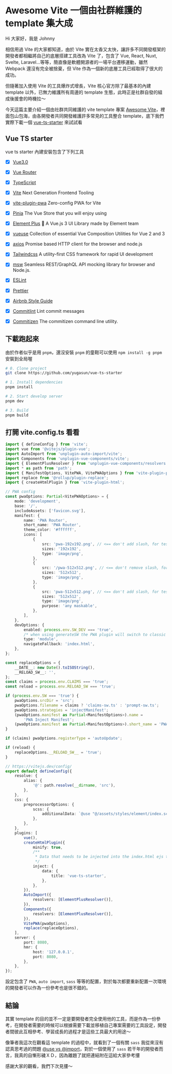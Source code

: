 # Awesome Vite 一個由社群維護的 template 集大成

<SocialBlock hashtags="javascript,typescript,vite" />

Hi 大家好，我是 Johnny

相信用過 Vite 的大家都知道，由於 Vite 實在太香又太快，讓許多不同開發框架的開發者都相繼將自己的底層搭建工具改為 Vite 了，包含了 Vue, React, Nuxt, Svelte, Laravel...等等，簡直像是軟體開源者的一場平台遷移運動，雖然 Webpack 還沒有完全被捨棄，但 Vite 作為一個新的底層工具已經取得了很大的成功。

但隨著加入使用 Vite 的工具爆炸式增長，Vite 核心官方除了最基本的內建 template 以外，已無力維護所有周邊的 template 生態，此時正是社群自發的組成後援會的時機拉～

今天這篇主要介紹一個由社群共同維護的 vite template 專案 [Awesome Vite](https://github.com/vitejs/awesome-vite#templates)，裡面包山包海，由各開發者共同開發維護許多常見的工具整合 template，底下我們實際下載一個 [vue-ts-starter](https://github.com/yugasun/vue-ts-starter) 來試試看


## Vue TS starter
vue ts starter 內建安裝包含了下列工具
-   [x] [Vue3.0](https://vuejs.org/)
-   [x] [Vue Router](https://github.com/vuejs/router)
-   [x] [TypeScript](https://www.typescriptlang.org/)
-   [x] [Vite](https://vitejs.dev/) Next Generation Frontend Tooling
-   [x] [vite-plugin-pwa](https://github.com/antfu/vite-plugin-pwa) Zero-config PWA for Vite
-   [x] [Pinia](https://pinia.vuejs.org/) The Vue Store that you will enjoy using
-   [x] [Element Plus](https://github.com/element-plus/element-plus) 🎉 A Vue.js 3 UI Library made by Element team
-   [x] [vueuse](https://github.com/vueuse/vueuse) Collection of essential Vue Composition Utilities for Vue 2 and 3
-   [x] [axios](https://github.com/axios/axios) Promise based HTTP client for the browser and node.js
-   [x] [Tailwindcss](https://tailwindcss.com/) A utility-first CSS framework for rapid UI development
-   [x] [msw](https://mswjs.io/docs/) Seamless REST/GraphQL API mocking library for browser and Node.js.
-   [x] [ESLint](https://eslint.org/)
-   [x] [Prettier](https://prettier.io/)
-   [x] [Airbnb Style Guide](https://github.com/airbnb/javascript)
-   [x] [Commitlint](https://github.com/conventional-changelog/commitlint) Lint commit messages
-   [x] [Commitizen](https://github.com/commitizen/cz-cli) The commitizen command line utility.


## 下載跑起來
由於作者似乎是用 `pnpm`，還沒安裝 `pnpm` 的童鞋可以使用 `npm install -g pnpm` 安裝到全局喔
```bash
# 0. Clone project
git clone https://github.com/yugasun/vue-ts-starter

# 1. Install dependencies
pnpm install

# 2. Start develop server
pnpm dev

# 3. Build
pnpm build
```


## 打開 vite.config.ts 看看
```ts
import { defineConfig } from 'vite';
import vue from '@vitejs/plugin-vue';
import AutoImport from 'unplugin-auto-import/vite';
import Components from 'unplugin-vue-components/vite';
import { ElementPlusResolver } from 'unplugin-vue-components/resolvers';
import * as path from 'path';
import { ManifestOptions, VitePWA, VitePWAOptions } from 'vite-plugin-pwa';
import replace from '@rollup/plugin-replace';
import { createHtmlPlugin } from 'vite-plugin-html';

// PWA config
const pwaOptions: Partial<VitePWAOptions> = {
    mode: 'development',
    base: '/',
    includeAssets: ['favicon.svg'],
    manifest: {
        name: 'PWA Router',
        short_name: 'PWA Router',
        theme_color: '#ffffff',
        icons: [
            {
                src: 'pwa-192x192.png', // <== don't add slash, for testing
                sizes: '192x192',
                type: 'image/png',
            },
            {
                src: '/pwa-512x512.png', // <== don't remove slash, for testing
                sizes: '512x512',
                type: 'image/png',
            },
            {
                src: 'pwa-512x512.png', // <== don't add slash, for testing
                sizes: '512x512',
                type: 'image/png',
                purpose: 'any maskable',
            },
        ],
    },
    devOptions: {
        enabled: process.env.SW_DEV === 'true',
        /* when using generateSW the PWA plugin will switch to classic */
        type: 'module',
        navigateFallback: 'index.html',
    },
};

const replaceOptions = {
    __DATE__: new Date().toISOString(),
    __RELOAD_SW__: '',
};
const claims = process.env.CLAIMS === 'true';
const reload = process.env.RELOAD_SW === 'true';

if (process.env.SW === 'true') {
    pwaOptions.srcDir = 'src';
    pwaOptions.filename = claims ? 'claims-sw.ts' : 'prompt-sw.ts';
    pwaOptions.strategies = 'injectManifest';
    (pwaOptions.manifest as Partial<ManifestOptions>).name =
        'PWA Inject Manifest';
    (pwaOptions.manifest as Partial<ManifestOptions>).short_name = 'PWA Inject';
}

if (claims) pwaOptions.registerType = 'autoUpdate';

if (reload) {
    replaceOptions.__RELOAD_SW__ = 'true';
}

// https://vitejs.dev/config/
export default defineConfig({
    resolve: {
        alias: {
            '@': path.resolve(__dirname, 'src'),
        },
    },
    css: {
        preprocessorOptions: {
            scss: {
                additionalData: `@use "@/assets/styles/element/index.scss" as *;`,
            },
        },
    },
    plugins: [
        vue(),
        createHtmlPlugin({
            minify: true,
            /**
             * Data that needs to be injected into the index.html ejs template
             */
            inject: {
                data: {
                    title: 'vue-ts-starter',
                },
            },
        }),
        AutoImport({
            resolvers: [ElementPlusResolver()],
        }),
        Components({
            resolvers: [ElementPlusResolver()],
        }),
        VitePWA(pwaOptions),
        replace(replaceOptions),
    ],
    server: {
        port: 8080,
        hmr: {
            host: '127.0.0.1',
            port: 8080,
        },
    },
});
```

設定包含了 `PWA`, `auto import`, `sass` 等等的配置，對於每次都要重新配置一次環境的開發者可以作為一份參考也是很不錯的。


## 結論
其實 template 的目的並不一定是要開發者完全使用他的工具，而是作為一份參考，在開發者需要的時候可以根據需要下載並移植自己專案需要的工具設定，開發者間彼此互相參考、學習成長的過程才是這些工具最大的用途～

像筆者我這次在觀看這 template 的過程中，就看到了一個有關 `sass` 我從來沒有認真思考過的問題 [@use vs @import](https://sass-lang.com/documentation/at-rules/use#differences-from-import)，對於一個使用了 `sass` 若干年的開發者而言，我真的自慚形穢ＸＤ，因為離題了就把連結附在這給大家參考摟

感謝大家的觀看，我們下次見摟～

<SocialBlock hashtags="javascript,typescript,vite" />